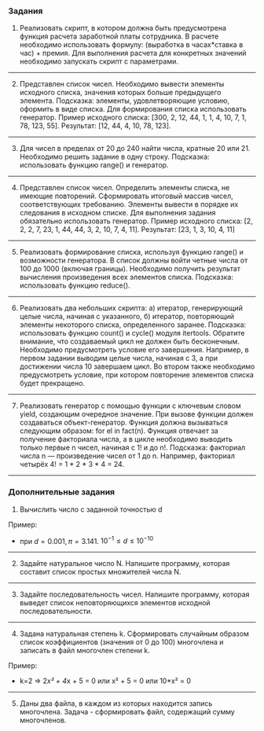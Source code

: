 ### Задания ###

1) Реализовать скрипт, в котором должна быть предусмотрена функция расчета заработной платы сотрудника. 
В расчете необходимо использовать формулу: 
(выработка в часах*ставка в час) + премия. 
Для выполнения расчета для конкретных значений необходимо запускать скрипт с параметрами.
___
2) Представлен список чисел. Необходимо вывести элементы исходного списка, значения которых больше предыдущего элемента.
Подсказка: элементы, удовлетворяющие условию, оформить в виде списка. Для формирования списка использовать генератор.
Пример исходного списка: [300, 2, 12, 44, 1, 1, 4, 10, 7, 1, 78, 123, 55].
Результат: [12, 44, 4, 10, 78, 123].
___
3) Для чисел в пределах от 20 до 240 найти числа, кратные 20 или 21. Необходимо решить задание в одну строку.
Подсказка: использовать функцию range() и генератор.
___
4) Представлен список чисел. Определить элементы списка, не имеющие повторений. 
Сформировать итоговый массив чисел, соответствующих требованию. 
Элементы вывести в порядке их следования в исходном списке. Для выполнения задания обязательно использовать генератор.
Пример исходного списка: [2, 2, 2, 7, 23, 1, 44, 44, 3, 2, 10, 7, 4, 11].
Результат: [23, 1, 3, 10, 4, 11]
___
5) Реализовать формирование списка, используя функцию range() и возможности генератора. 
В список должны войти четные числа от 100 до 1000 (включая границы). 
Необходимо получить результат вычисления произведения всех элементов списка.
Подсказка: использовать функцию reduce().
___
6) Реализовать два небольших скрипта:
а) итератор, генерирующий целые числа, начиная с указанного,
б) итератор, повторяющий элементы некоторого списка, определенного заранее.
Подсказка: использовать функцию count() и cycle() модуля itertools. 
Обратите внимание, что создаваемый цикл не должен быть бесконечным. Необходимо предусмотреть условие его завершения.
Например, в первом задании выводим целые числа, начиная с 3, а при достижении числа 10 завершаем цикл. 
Во втором также необходимо предусмотреть условие, при котором повторение элементов списка будет прекращено.
___
7) Реализовать генератор с помощью функции с ключевым словом yield, создающим очередное значение. 
При вызове функции должен создаваться объект-генератор. Функция должна вызываться следующим образом: for el in fact(n). 
Функция отвечает за получение факториала числа, а в цикле необходимо выводить только первые n чисел, начиная с 1! и до n!.
Подсказка: факториал числа n — произведение чисел от 1 до n. Например, факториал четырёх 4! = 1 * 2 * 3 * 4 = 24.
___

### Дополнительные задания ###

1. Вычислить число c заданной точностью d

Пример:

- при $d = 0.001, π = 3.141.$    $10^{-1} ≤ d ≤10^{-10}$
___
2. Задайте натуральное число N. Напишите программу, которая составит список простых множителей числа N.
___
3. Задайте последовательность чисел. Напишите программу, 
которая выведет список неповторяющихся элементов исходной последовательности.
___
4. Задана натуральная степень k. Сформировать случайным образом список коэффициентов 
(значения от 0 до 100) многочлена и записать в файл многочлен степени k.

Пример:

- k=2 => 2*x² + 4*x + 5 = 0 или x² + 5 = 0 или 10*x² = 0
___
5. Даны два файла, в каждом из которых находится запись многочлена. 
Задача - сформировать файл, содержащий сумму многочленов.